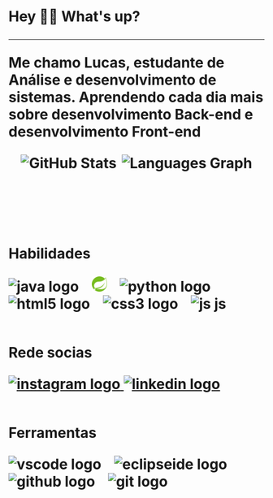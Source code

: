 <h1 align="left">Hey 👋🏽 What's up?
  <hr>
<p align="left">Me chamo Lucas, estudante de Análise e desenvolvimento de sistemas. Aprendendo cada dia mais sobre desenvolvimento Back-end e desenvolvimento Front-end</p>

<div align="center" style="display: flex; justify-content: center; gap: 10px; flex-wrap: wrap;">
  
  <img src="https://github-readme-stats.vercel.app/api?username=Lucas7Alves&show_icons=true&bg_color=0d1117&title_color=58a6ff&text_color=c9d1d9&icon_color=1f6feb" height="150" alt="GitHub Stats"/>
  
  <img src="https://github-readme-stats.vercel.app/api/top-langs?username=Lucas7Alves&locale=pt-br&hide_title=false&layout=compact&card_width=320&langs_count=5&bg_color=0d1117&title_color=58a6ff&text_color=c9d1d9&icon_color=1f6feb&hide_border=false" height="150" alt="Languages Graph"/>
  
</div>



<p align="left">Habilidades</p>

<div align="left">
  <img src="https://cdn.jsdelivr.net/gh/devicons/devicon/icons/java/java-original.svg" height="30" alt="java logo"  />
  <img width="12" />
  <img src="https://github.com/devicons/devicon/blob/v2.16.0/icons/spring/spring-original.svg" height="30" alt="spring logo" />
  <img width="12" />
  <img src="https://cdn.jsdelivr.net/gh/devicons/devicon/icons/python/python-original.svg" height="30" alt="python logo"  />
  <img width="12" />
  <img src="https://cdn.jsdelivr.net/gh/devicons/devicon/icons/html5/html5-original.svg" height="30" alt="html5 logo"  />
  <img width="12" />
  <img src="https://cdn.jsdelivr.net/gh/devicons/devicon/icons/css3/css3-original.svg" height="30" alt="css3 logo"  />
  <img width="12" />
  <img src="https://cdn.jsdelivr.net/gh/devicons/devicon/icons/javascript/javascript-original.svg" height="30" alt="js js"  />
</div>
<br>
<p align="left">Rede socias</p>
<div align="left">
  <a href="https://www.instagram.com/mds_l.ucas/" target="_blank">
    <img src="https://img.shields.io/static/v1?message=Instagram&logo=instagram&label=&color=E4405F&logoColor=white&labelColor=&style=for-the-badge" height="35" alt="instagram logo"  />
  </a>
  <a href="//www.linkedin.com/in/lucasalves0909/" target="_blank">
    <img src="https://img.shields.io/static/v1?message=LinkedIn&logo=linkedin&label=&color=0077B5&logoColor=white&labelColor=&style=for-the-badge" height="35" alt="linkedin logo"  />
  </a>
</div>

<br>
<p align="left">Ferramentas</p>

<div align="left">
  <img src="https://cdn.jsdelivr.net/gh/devicons/devicon/icons/vscode/vscode-original.svg" height="40" alt="vscode logo"  />
  <img width="12" />
  <img src="https://skillicons.dev/icons?i=eclipse" height="40" alt="eclipseide logo"  />
  <img width="12" />
  <img src="https://skillicons.dev/icons?i=github" height="40" alt="github logo"  />
  <img width="12" />
  <img src="https://skillicons.dev/icons?i=git" height="40" alt="git logo"  />
</div>

###
